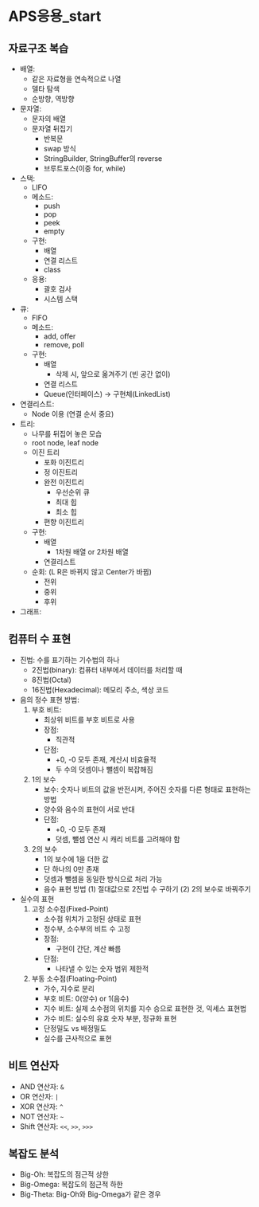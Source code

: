# APS응용_start

## 자료구조 복습
* 배열:
    - 같은 자료형을 연속적으로 나열
    - 델타 탐색
    - 순방향, 역방향
* 문자열:
    - 문자의 배열
    - 문자열 뒤집기
        * 반복문
        * swap 방식
        * StringBuilder, StringBuffer의 reverse
        * 브루트포스(이중 for, while)
* 스택:
    - LIFO
    - 메소드:
        * push
        * pop
        * peek
        * empty
    - 구현:
        * 배열
        * 연결 리스트
        * class
    - 응용:
        * 괄호 검사
        * 시스템 스택
* 큐:
    - FIFO
    - 메소드:
        * add, offer
        * remove, poll
    - 구현:
        * 배열
            - 삭제 시, 앞으로 옮겨주기 (빈 공간 없이)
        * 연결 리스트
        * Queue(인터페이스) -> 구현체(LinkedList)
* 연결리스트:
    - Node 이용 (연결 순서 중요)
* 트리:
    - 나무를 뒤집어 놓은 모습
    - root node, leaf node
    - 이진 트리
        * 포화 이진트리
        * 정 이진트리
        * 완전 이진트리
            - 우선순위 큐
            - 최대 힙
            - 최소 힙
        * 편향 이진트리
    - 구현:
        * 배열
            - 1차원 배열 or 2차원 배열
        * 연결리스트
    - 순회: (L R은 바뀌지 않고 Center가 바뀜)
        * 전위
        * 중위
        * 후위
* 그래프:

## 컴퓨터 수 표현
* 진법: 수를 표기하는 기수법의 하나
    - 2진법(binary): 컴퓨터 내부에서 데이터를 처리할 때
    - 8진법(Octal)
    - 16진법(Hexadecimal): 메모리 주소, 색상 코드
* 음의 정수 표현 방법:
    1. 부호 비트:
        - 최상위 비트를 부호 비트로 사용
        - 장점:
            * 직관적
        - 단점:
            * +0, -0 모두 존재, 계산시 비효율적
            * 두 수의 덧셈이나 뺄셈이 복잡해짐
    2. 1의 보수
        - 보수: 숫자나 비트의 값을 반전시켜, 주어진 숫자를 다른 형태로 표현하는 방법
        - 양수와 음수의 표현이 서로 반대
        - 단점:
            * +0, -0 모두 존재
            * 덧셈, 뺄셈 연산 시 캐리 비트를 고려해야 함
    3. 2의 보수
        - 1의 보수에 1을 더한 값
        - 단 하나의 0만 존재
        - 덧셈과 뺄셈을 동일한 방식으로 처리 가능
        - 음수 표현 방법
            (1) 절대값으로 2진법 수 구하기
            (2) 2의 보수로 바꿔주기
* 실수의 표현
    1. 고정 소수점(Fixed-Point)
        - 소수점 위치가 고정된 상태로 표현
        - 정수부, 소수부의 비트 수 고정
        - 장점:
            * 구현이 간단, 계산 빠름
        - 단점: 
            * 나타낼 수 있는 숫자 범위 제한적
    2. 부동 소수점(Floating-Point)
        - 가수, 지수로 분리
        - 부호 비트: 0(양수) or 1(음수)
        - 지수 비트: 실제 소수점의 위치를 지수 승으로 표현한 것, 익세스 표현법
        - 가수 비트: 실수의 유효 숫자 부분, 정규화 표현
        - 단정밀도 vs 배정밀도
        - 실수를 근사적으로 표현

## 비트 연산자
* AND 연산자: `&`
* OR 연산자: `|`
* XOR 연산자: `^`
* NOT 연산자: `~`
* Shift 연산자: `<<`, `>>`, `>>>`

## 복잡도 분석
* Big-Oh: 복잡도의 점근적 상한
* Big-Omega: 복잡도의 점근적 하한
* Big-Theta: Big-Oh와 Big-Omega가 같은 경우